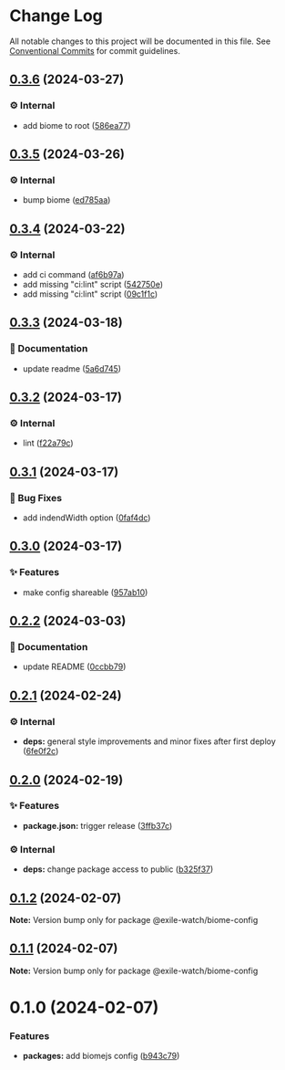 # Change Log

All notable changes to this project will be documented in this file.
See [Conventional Commits](https://conventionalcommits.org) for commit guidelines.

## [0.3.6](https://github.com/exile-watch/splinters/compare/@exile-watch/biome-config@0.3.5...@exile-watch/biome-config@0.3.6) (2024-03-27)


### ⚙️ Internal

* add biome to root ([586ea77](https://github.com/exile-watch/splinters/commit/586ea77abdbc273e3fe7a19cc46b9ffac5191bfc))



## [0.3.5](https://github.com/exile-watch/splinters/compare/@exile-watch/biome-config@0.3.4...@exile-watch/biome-config@0.3.5) (2024-03-26)


### ⚙️ Internal

* bump biome ([ed785aa](https://github.com/exile-watch/splinters/commit/ed785aa0f9b950b2a98a4aa276c38be6c02e4b62))



## [0.3.4](https://github.com/exile-watch/splinters/compare/@exile-watch/biome-config@0.3.3...@exile-watch/biome-config@0.3.4) (2024-03-22)


### ⚙️ Internal

* add ci command ([af6b97a](https://github.com/exile-watch/splinters/commit/af6b97a351eee2a9912992d18649dd5878a76b04))
* add missing "ci:lint" script ([542750e](https://github.com/exile-watch/splinters/commit/542750e1766821252839ca4a28a7e22a39c098f6))
* add missing "ci:lint" script ([09c1f1c](https://github.com/exile-watch/splinters/commit/09c1f1c610dcb868ada4ba055809e868cc0f1c0f))



## [0.3.3](https://github.com/exile-watch/splinters/compare/@exile-watch/biome-config@0.3.2...@exile-watch/biome-config@0.3.3) (2024-03-18)


### 📄 Documentation

* update readme ([5a6d745](https://github.com/exile-watch/splinters/commit/5a6d745b01482110ecfb98e4981e8ef6d8f58724))



## [0.3.2](https://github.com/exile-watch/splinters/compare/@exile-watch/biome-config@0.3.1...@exile-watch/biome-config@0.3.2) (2024-03-17)


### ⚙️ Internal

* lint ([f22a79c](https://github.com/exile-watch/splinters/commit/f22a79c2370d8821c9cc80289555b210b257af33))



## [0.3.1](https://github.com/exile-watch/splinters/compare/@exile-watch/biome-config@0.3.0...@exile-watch/biome-config@0.3.1) (2024-03-17)


### 🐞 Bug Fixes

* add indendWidth option ([0faf4dc](https://github.com/exile-watch/splinters/commit/0faf4dcc4e474ac442cbd9d8e5630e866b185eb0))



## [0.3.0](https://github.com/exile-watch/splinters/compare/@exile-watch/biome-config@0.2.2...@exile-watch/biome-config@0.3.0) (2024-03-17)


### ✨ Features

* make config shareable ([957ab10](https://github.com/exile-watch/splinters/commit/957ab104c299df85dc1709c5b0f56ac401c11aa2))



## [0.2.2](https://github.com/exile-watch/splinters/compare/@exile-watch/biome-config@0.2.1...@exile-watch/biome-config@0.2.2) (2024-03-03)


### 📄 Documentation

* update README ([0ccbb79](https://github.com/exile-watch/splinters/commit/0ccbb79a1c27ee230a05dbc7f5d3401fedc8a094))



## [0.2.1](https://github.com/exile-watch/splinters/compare/@exile-watch/biome-config@0.2.0...@exile-watch/biome-config@0.2.1) (2024-02-24)


### ⚙️ Internal

* **deps:** general style improvements and minor fixes after first deploy ([6fe0f2c](https://github.com/exile-watch/splinters/commit/6fe0f2c7d514a8464f9f8b988b71e96dfc5a578f))



## [0.2.0](https://github.com/exile-watch/nucleus/compare/@exile-watch/biome-config@0.1.2...@exile-watch/biome-config@0.2.0) (2024-02-19)


### ✨ Features

* **package.json:** trigger release ([3ffb37c](https://github.com/exile-watch/nucleus/commit/3ffb37cfb433f12ae0dcf1f5336e6bbfa22b0e9e))


### ⚙️ Internal

* **deps:** change package access to public ([b325f37](https://github.com/exile-watch/nucleus/commit/b325f372d27da37865ee70f26306f79a48944597))



## [0.1.2](https://github.com/exile-watch/nucleus/compare/@exile-watch/biome-config@0.1.1...@exile-watch/biome-config@0.1.2) (2024-02-07)

**Note:** Version bump only for package @exile-watch/biome-config





## [0.1.1](https://github.com/exile-watch/nucleus/compare/@exile-watch/biome-config@0.1.0...@exile-watch/biome-config@0.1.1) (2024-02-07)

**Note:** Version bump only for package @exile-watch/biome-config





# 0.1.0 (2024-02-07)


### Features

* **packages:** add biomejs config ([b943c79](https://github.com/exile-watch/nucleus/commit/b943c797ddace3e4653b796fda21694a3f88fa1f))
